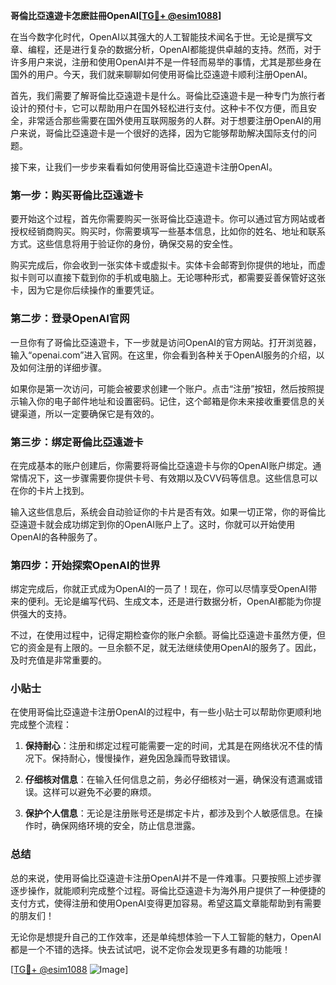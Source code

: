 **哥倫比亞遠遊卡怎麽註冊OpenAI[[TG💪+ @esim1088](https://t.me/s/esim1088)]**

在当今数字化时代，OpenAI以其强大的人工智能技术闻名于世。无论是撰写文章、编程，还是进行复杂的数据分析，OpenAI都能提供卓越的支持。然而，对于许多用户来说，注册和使用OpenAI并不是一件轻而易举的事情，尤其是那些身在国外的用户。今天，我们就来聊聊如何使用哥倫比亞遠遊卡顺利注册OpenAI。

首先，我们需要了解哥倫比亞遠遊卡是什么。哥倫比亞遠遊卡是一种专门为旅行者设计的预付卡，它可以帮助用户在国外轻松进行支付。这种卡不仅方便，而且安全，非常适合那些需要在国外使用互联网服务的人群。对于想要注册OpenAI的用户来说，哥倫比亞遠遊卡是一个很好的选择，因为它能够帮助解决国际支付的问题。

接下来，让我们一步步来看看如何使用哥倫比亞遠遊卡注册OpenAI。

### 第一步：购买哥倫比亞遠遊卡

要开始这个过程，首先你需要购买一张哥倫比亞遠遊卡。你可以通过官方网站或者授权经销商购买。购买时，你需要填写一些基本信息，比如你的姓名、地址和联系方式。这些信息将用于验证你的身份，确保交易的安全性。

购买完成后，你会收到一张实体卡或虚拟卡。实体卡会邮寄到你提供的地址，而虚拟卡则可以直接下载到你的手机或电脑上。无论哪种形式，都需要妥善保管好这张卡，因为它是你后续操作的重要凭证。

### 第二步：登录OpenAI官网

一旦你有了哥倫比亞遠遊卡，下一步就是访问OpenAI的官方网站。打开浏览器，输入“openai.com”进入官网。在这里，你会看到各种关于OpenAI服务的介绍，以及如何注册的详细步骤。

如果你是第一次访问，可能会被要求创建一个账户。点击“注册”按钮，然后按照提示输入你的电子邮件地址和设置密码。记住，这个邮箱是你未来接收重要信息的关键渠道，所以一定要确保它是有效的。

### 第三步：绑定哥倫比亞遠遊卡

在完成基本的账户创建后，你需要将哥倫比亞遠遊卡与你的OpenAI账户绑定。通常情况下，这一步骤需要你提供卡号、有效期以及CVV码等信息。这些信息可以在你的卡片上找到。

输入这些信息后，系统会自动验证你的卡片是否有效。如果一切正常，你的哥倫比亞遠遊卡就会成功绑定到你的OpenAI账户上了。这时，你就可以开始使用OpenAI的各种服务了。

### 第四步：开始探索OpenAI的世界

绑定完成后，你就正式成为OpenAI的一员了！现在，你可以尽情享受OpenAI带来的便利。无论是编写代码、生成文本，还是进行数据分析，OpenAI都能为你提供强大的支持。

不过，在使用过程中，记得定期检查你的账户余额。哥倫比亞遠遊卡虽然方便，但它的资金是有上限的。一旦余额不足，就无法继续使用OpenAI的服务了。因此，及时充值是非常重要的。

### 小贴士

在使用哥倫比亞遠遊卡注册OpenAI的过程中，有一些小贴士可以帮助你更顺利地完成整个流程：

1. **保持耐心**：注册和绑定过程可能需要一定的时间，尤其是在网络状况不佳的情况下。保持耐心，慢慢操作，避免因急躁而导致错误。
   
2. **仔细核对信息**：在输入任何信息之前，务必仔细核对一遍，确保没有遗漏或错误。这样可以避免不必要的麻烦。

3. **保护个人信息**：无论是注册账号还是绑定卡片，都涉及到个人敏感信息。在操作时，确保网络环境的安全，防止信息泄露。

### 总结

总的来说，使用哥倫比亞遠遊卡注册OpenAI并不是一件难事。只要按照上述步骤逐步操作，就能顺利完成整个过程。哥倫比亞遠遊卡为海外用户提供了一种便捷的支付方式，使得注册和使用OpenAI变得更加容易。希望这篇文章能帮助到有需要的朋友们！

无论你是想提升自己的工作效率，还是单纯想体验一下人工智能的魅力，OpenAI都是一个不错的选择。快去试试吧，说不定你会发现更多有趣的功能哦！

[[TG💪+ @esim1088](https://t.me/s/esim1088) ![Image](https://i.postimg.cc/4NQfJmqS/Snipaste-2025-05-13-00-14-12.png)]